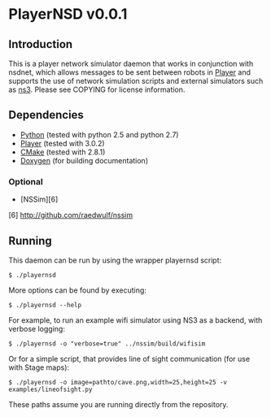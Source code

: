 PlayerNSD v0.0.1
================

Introduction
------------

This is a player network simulator daemon that works in conjunction with nsdnet,
which allows messages to be sent between robots in [Player][1] and supports
the use of network simulation scripts and external simulators such as [ns3][2].
Please see COPYING for license information.

 [1]: http://playerstage.sourceforge.net/index.php?src=player
 [2]: http://www.nsnam.org/

Dependencies
------------

* [Python][4] (tested with python 2.5 and python 2.7)
* [Player][1] (tested with 3.0.2)
* [CMake][2] (tested with 2.8.1)
* [Doxygen][5] (for building documentation)

 [3]: http://www.cmake.org/
 [4]: http://www.python.org/
 [5]: http://www.stack.nl/~dimitri/doxygen/

### Optional

* [NSSim][6]

 [6] http://github.com/raedwulf/nssim

Running
-------

This daemon can be run by using the wrapper playernsd script:

	$ ./playernsd

More options can be found by executing:

	$ ./playernsd --help

For example, to run an example wifi simulator using NS3 as a backend,
with verbose logging:

	$ ./playernsd -o "verbose=true" ../nssim/build/wifisim

Or for a simple script, that provides line of sight communication (for use
with Stage maps):

	$ ./playernsd -o image=pathto/cave.png,width=25,height=25 -v examples/lineofsight.py

These paths assume you are running directly from the repository.
